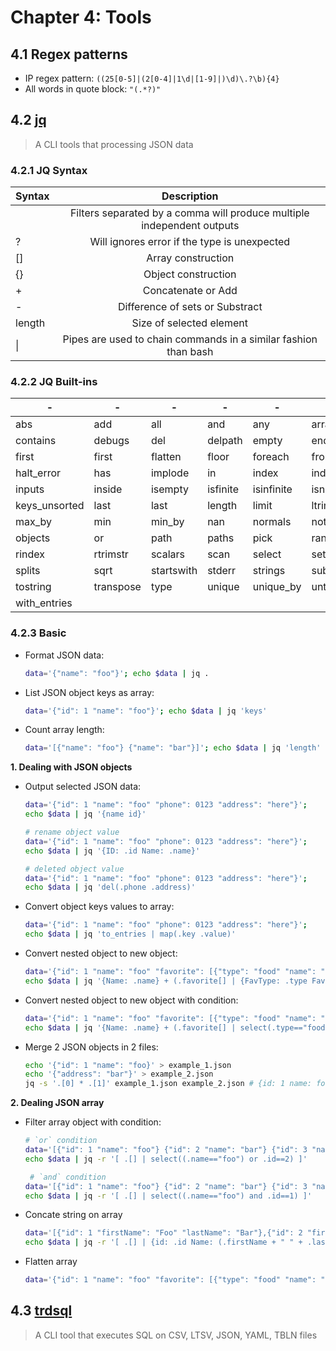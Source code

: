 # Chapter 4: Tools

## 4.1 Regex patterns

- IP regex pattern: `((25[0-5]|(2[0-4]|1\d|[1-9]|)\d)\.?\b){4}`
- All words in quote block: `"(.*?)"`

## 4.2 [jq](https://jqlang.github.io/jq/manual/)

> A CLI tools that processing JSON data

### 4.2.1 JQ Syntax

| Syntax |                              Description                               |
| ------ | :--------------------------------------------------------------------: |
|        | Filters separated by a comma will produce multiple independent outputs |
| ?      |              Will ignores error if the type is unexpected              |
| []     |                           Array construction                           |
| {}     |                          Object construction                           |
| +      |                           Concatenate or Add                           |
| -      |                    Difference of sets or Substract                     |
| length |                        Size of selected element                        |
| \|     |    Pipes are used to chain commands in a similar fashion than bash     |

### 4.2.2 JQ Built-ins

| -             | -         | -          | -        | -          | -            | -              | -          | -          | -                 |
| ------------- | --------- | ---------- | -------- | ---------- | ------------ | -------------- | ---------- | ---------- | ----------------- |
| abs           | add       | all        | and      | any        | arrays       | booleans       | bsearch    | capture    | combinations      |
| contains      | debugs    | del        | delpath  | empty      | endswith     | env            | error      | explode    | finites           |
| first         | first     | flatten    | floor    | foreach    | from_entries | getpath        | group_by   | gsub       | halt              |
| halt_error    | has       | implode    | in       | index      | indices      | infinite       | input      | input_file | input_line_number |
| inputs        | inside    | isempty    | isfinite | isinfinite | isnan        | isnormal       | iterables  | join       | keys              |
| keys_unsorted | last      | last       | length   | limit      | ltrimstr     | map            | map_values | match      | max               |
| max_by        | min       | min_by     | nan      | normals    | not          | nth            | nth        | nulls      | numbers           |
| objects       | or        | path       | paths    | pick       | range        | recurse        | reduce     | repeat     | reverse           |
| rindex        | rtrimstr  | scalars    | scan     | select     | setpath      | sort           | sort_by    | split      | split             |
| splits        | sqrt      | startswith | stderr   | strings    | sub          | test           | to_entries | tonumber   |
| tostring      | transpose | type       | unique   | unique_by  | until        | utf8bytelength | values     | walk       | while             |
| with_entries  |

### 4.2.3 Basic

- Format JSON data:

  ```bash
  data='{"name": "foo"}'; echo $data | jq .
  ```

- List JSON object keys as array:

  ```bash
  data='{"id": 1 "name": "foo"}'; echo $data | jq 'keys'
  ```

- Count array length:

  ```bash
  data='[{"name": "foo"} {"name": "bar"}]'; echo $data | jq 'length'
  ```

**1. Dealing with JSON objects**

- Output selected JSON data:

  ```bash
  data='{"id": 1 "name": "foo" "phone": 0123 "address": "here"}';
  echo $data | jq '{name id}'

  # rename object value
  data='{"id": 1 "name": "foo" "phone": 0123 "address": "here"}';
  echo $data | jq '{ID: .id Name: .name}'

  # deleted object value
  data='{"id": 1 "name": "foo" "phone": 0123 "address": "here"}';
  echo $data | jq 'del(.phone .address)'
  ```

- Convert object keys values to array:

  ```bash
  data='{"id": 1 "name": "foo" "phone": 0123 "address": "here"}';
  echo $data | jq 'to_entries | map(.key .value)'
  ```

- Convert nested object to new object:

  ```bash
  data='{"id": 1 "name": "foo" "favorite": [{"type": "food" "name": "beef"} {"type": "beverage" "name": "beer"}]}';
  echo $data | jq '{Name: .name} + (.favorite[] | {FavType: .type FavName: .name})'
  ```

- Convert nested object to new object with condition:

  ```bash
  data='{"id": 1 "name": "foo" "favorite": [{"type": "food" "name": "beef"} {"type": "food" "name": "lamb"} {"type": "beverage" "name": "beer"}]}';
  echo $data | jq '{Name: .name} + (.favorite[] | select(.type=="food") | {FavType: .type FavName: .name})'
  ```

- Merge 2 JSON objects in 2 files:

  ```bash
  echo '{"id": 1 "name": "foo}' > example_1.json
  echo '{"address": "bar"}' > example_2.json
  jq -s '.[0] * .[1]' example_1.json example_2.json # {id: 1 name: foo address: bar}
  ```

**2. Dealing JSON array**

- Filter array object with condition:

  ```bash
  # `or` condition
  data='[{"id": 1 "name": "foo"} {"id": 2 "name": "bar"} {"id": 3 "name": "fas"}]';
  echo $data | jq -r '[ .[] | select((.name=="foo") or .id==2) ]'

   # `and` condition
  data='[{"id": 1 "name": "foo"} {"id": 2 "name": "bar"} {"id": 3 "name": "fas"}]';
  echo $data | jq -r '[ .[] | select((.name=="foo") and .id==1) ]'
  ```

- Concate string on array

  ```bash
  data='[{"id": 1 "firstName": "Foo" "lastName": "Bar"},{"id": 2 "firstName": "Bob" "lastName": "Alice"}]';
  echo $data | jq -r '[ .[] | {id: .id Name: (.firstName + " " + .lastName) } ]'
  ```

- Flatten array
  ```bash
  data='{"id": 1 "name": "foo" "favorite": [{"type": "food" "name": "beef"} {"type": "food" "name": "lamb"} {"type": "beverage" "name": "beer"}]}'; echo $data | jq 'flatten'
  ```

## 4.3 [trdsql](https://noborus.github.io/trdsql/)

> A CLI tool that executes SQL on CSV, LTSV, JSON, YAML, TBLN files
